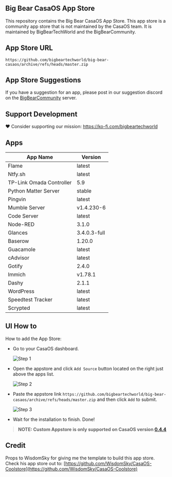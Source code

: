 ## Big Bear CasaOS App Store

This repository contains the Big Bear CasaOS App Store. This app store is a community app store that is not maintained by the CasaOS team. It is maintained by BigBearTechWorld and the BigBearCommunity.

## App Store URL

```text
https://github.com/bigbeartechworld/big-bear-casaos/archive/refs/heads/master.zip
```

## App Store Suggestions

If you have a suggestion for an app, please post in our suggestion discord on the [BigBearCommunity](https://discord.gg/ykwA7wsnP8) server.

## Support Development

❤️ Consider supporting our mission: https://ko-fi.com/bigbeartechworld

## Apps

| App Name                 | Version      |
| ------------------------ | ------------ |
| Flame                    | latest       |
| Ntfy.sh                  | latest       |
| TP-Link Omada Controller | 5.9          |
| Python Matter Server     | stable       |
| Pingvin                  | latest       |
| Mumble Server            | v1.4.230-6   |
| Code Server              | latest       |
| Node-RED                 | 3.1.0        |
| Glances                  | 3.4.0.3-full |
| Baserow                  | 1.20.0       |
| Guacamole                | latest       |
| cAdvisor                 | latest       |
| Gotify                   | 2.4.0        |
| Immich                   | v1.78.1      |
| Dashy                    | 2.1.1        |
| WordPress                | latest       |
| Speedtest Tracker        | latest       |
| Scrypted                 | latest       |

## UI How to

How to add the App Store:

- Go to your CasaOS dashboard.

  ![Step 1](https://raw.githubusercontent.com/WisdomSky/CasaOS-LinuxServer-AppStore/main/tip-1.jpg)

- Open the appstore and click `Add Source` button located on the right just above the apps list.

  ![Step 2](https://raw.githubusercontent.com/WisdomSky/CasaOS-LinuxServer-AppStore/main/tip-2.jpg)

- Paste the appstore link `https://github.com/bigbeartechworld/big-bear-casaos/archive/refs/heads/master.zip` and then click `Add` to submit.

  ![Step 3](https://raw.githubusercontent.com/WisdomSky/CasaOS-LinuxServer-AppStore/main/tip-3.jpg)

- Wait for the installation to finish. Done!

> **NOTE: Custom Appstore is only supported on CasaOS version [0.4.4](https://blog.casaos.io/blog/32.html)**

## Credit

Props to WisdomSky for giving me the template to build this app store. Check his app store out to: [https://github.com/WisdomSky/CasaOS-Coolstore](https://github.com/WisdomSky/CasaOS-Coolstore)
